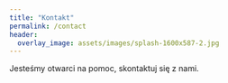 ```yaml
---
title: "Kontakt"
permalink: /contact
header:
  overlay_image: assets/images/splash-1600x587-2.jpg
---
```


Jesteśmy otwarci na pomoc, skontaktuj się z nami.
